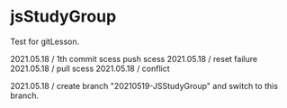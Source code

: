 # jsStudyGroup

Test for gitLesson.

2021.05.18 / 1th commit scess push scess
2021.05.18 / reset failure
2021.05.18 / pull scess
2021.05.18 / conflict

2021.05.18 / create branch "20210519-JSStudyGroup" and switch to this branch.